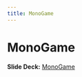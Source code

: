 ```yaml
---
title: MonoGame
---
```


# MonoGame

__Slide Deck:__ [MonoGame](https://docs.google.com/presentation/d/1YyHkqHiDtze5pHBGL-y25z2yAi6EIXkfH5zCgB-IUGo/edit?usp=sharing)